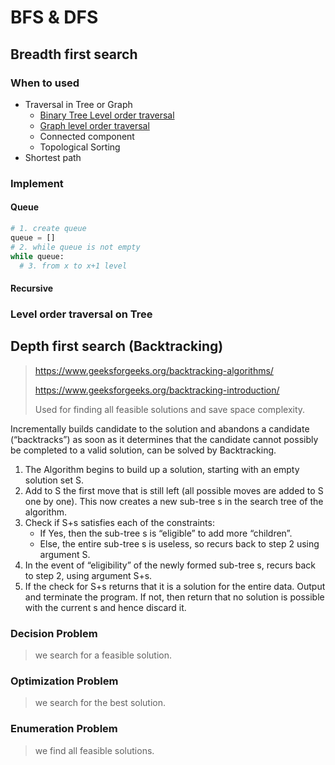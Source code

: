 # BFS & DFS

## Breadth first search

### When to used

* Traversal in Tree or Graph
  * [Binary Tree Level order traversal](../DS/tree.md/#bfs)
  * [Graph level order traversal]()
  * Connected component
  * Topological Sorting
* Shortest path

### Implement

#### Queue

```python
# 1. create queue
queue = []
# 2. while queue is not empty
while queue:
  # 3. from x to x+1 level
```



#### Recursive

### Level order traversal on Tree



## Depth first search (Backtracking)

> <https://www.geeksforgeeks.org/backtracking-algorithms/>
>
> <https://www.geeksforgeeks.org/backtracking-introduction/>
>
> Used for finding all feasible solutions and save space complexity.

Incrementally builds candidate to the solution and abandons a candidate (“backtracks”) as soon as it determines that the candidate cannot possibly be completed to a valid solution, can be solved by Backtracking.

1. The Algorithm begins to build up a solution, starting with an empty solution set S.
2. Add to S the first move that is still left (all possible moves are added to S one by one). This now creates a new sub-tree s in the search tree of the algorithm.
3. Check if S+s satisfies each of the constraints:
   - If Yes, then the sub-tree s is “eligible” to add more “children”.
   - Else, the entire sub-tree s is useless, so recurs back to step 2 using argument S.
4. In the event of “eligibility” of the newly formed sub-tree s, recurs back to step 2, using argument S+s.
5. If the check for S+s returns that it is a solution for the entire data. Output and terminate the program.
   If not, then return that no solution is possible with the current s and hence discard it.

### Decision Problem

> we search for a feasible solution.

### Optimization Problem

> we search for the best solution.

### Enumeration Problem

> we find all feasible solutions.

